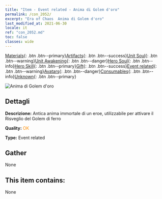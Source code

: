 ```yaml
---
title: "Item - Event related - Anima di Golem d'oro"
permalink: /con_2052/
excerpt: "Era of Chaos  Anima di Golem d'oro"
last_modified_at: 2021-06-30
locale: it
ref: "con_2052.md"
toc: false
classes: wide
---
```

 [Materials](/ItemsIT/){: .btn .btn--primary}[Artifacts](/ItemsIT/Artifacts/){: .btn .btn--success}[Unit Soul](/ItemsIT/UnitSoul/){: .btn .btn--warning}[Unit Awakening](/ItemsIT/UnitAwakening/){: .btn .btn--danger}[Hero Soul](/ItemsIT/HeroSoul/){: .btn .btn--info}[Hero Skill](/ItemsIT/HeroSkill/){: .btn .btn--primary}[Gift](/ItemsIT/Gift/){: .btn .btn--success}[Event related](/ItemsIT/Events/){: .btn .btn--warning}[Avatars](/ItemsIT/Avatars/){: .btn .btn--danger}[Consumables](/ItemsIT/Consumables/){: .btn .btn--info}[Unknown](/ItemsIT/Unknown/){: .btn .btn--primary}

 ![Anima di Golem d'oro](/images/t/juexing_603.jpg)

## Dettagli
 **Descrizione:** Antica anima immortale di un eroe, utilizzabile per attivare il Risveglio del Golem di ferro

 **Quality:** <span style="color: #FF8C00">OK</span>

 **Type:** Event related

## Gather

  None

## This item contains:

  None

